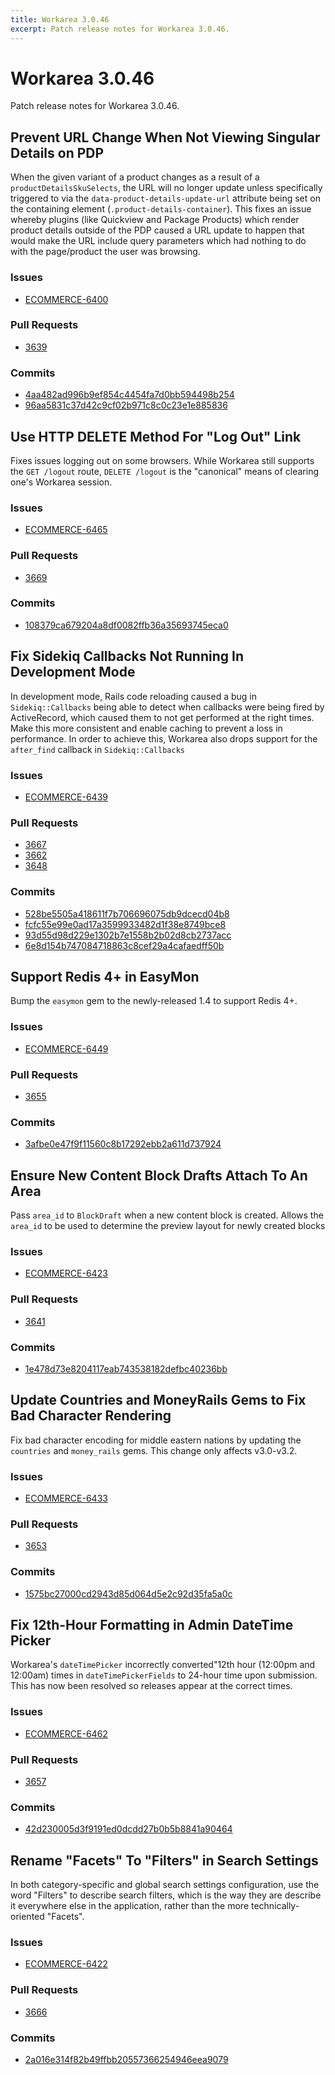 ```yaml
---
title: Workarea 3.0.46
excerpt: Patch release notes for Workarea 3.0.46.
---
```


# Workarea 3.0.46

Patch release notes for Workarea 3.0.46.



## Prevent URL Change When Not Viewing Singular Details on PDP

When the given variant of a product changes as a result of a
`productDetailsSkuSelects`, the URL will no longer update unless
specifically triggered to via the `data-product-details-update-url`
attribute being set on the containing element
(`.product-details-container`). This fixes an issue whereby plugins
(like Quickview and Package Products) which render product details
outside of the PDP caused a URL update to happen that would make the URL
include query parameters which had nothing to do with the page/product
the user was browsing.

### Issues

- [ECOMMERCE-6400](https://jira.tools.weblinc.com/browse/ECOMMERCE-6400)

### Pull Requests

- [3639](https://stash.tools.weblinc.com/projects/WL/repos/workarea/pull-requests/3639/overview)

### Commits

- [4aa482ad996b9ef854c4454fa7d0bb594498b254](https://stash.tools.weblinc.com/projects/WL/repos/workarea/commits/4aa482ad996b9ef854c4454fa7d0bb594498b254)
- [96aa5831c37d42c9cf02b971c8c0c23e1e885836](https://stash.tools.weblinc.com/projects/WL/repos/workarea/commits/96aa5831c37d42c9cf02b971c8c0c23e1e885836)

## Use HTTP DELETE Method For "Log Out" Link

Fixes issues logging out on some browsers. While Workarea still supports
the `GET /logout` route, `DELETE /logout` is the "canonical" means of
clearing one's Workarea session.

### Issues

- [ECOMMERCE-6465](https://jira.tools.weblinc.com/browse/ECOMMERCE-6465)

### Pull Requests

- [3669](https://stash.tools.weblinc.com/projects/WL/repos/workarea/pull-requests/3669/overview)

### Commits

- [108379ca679204a8df0082ffb36a35693745eca0](https://stash.tools.weblinc.com/projects/WL/repos/workarea/commits/108379ca679204a8df0082ffb36a35693745eca0)


## Fix Sidekiq Callbacks Not Running In Development Mode

In development mode, Rails code reloading caused a bug in
`Sidekiq::Callbacks` being able to detect when callbacks were being
fired by ActiveRecord, which caused them to not get performed at the
right times. Make this more consistent and enable caching to prevent
a loss in performance. In order to achieve this, Workarea also drops
support for the `after_find` callback in `Sidekiq::Callbacks`

### Issues

- [ECOMMERCE-6439](https://jira.tools.weblinc.com/browse/ECOMMERCE-6439)

### Pull Requests

- [3667](https://stash.tools.weblinc.com/projects/WL/repos/workarea/pull-requests/3667/overview)
- [3662](https://stash.tools.weblinc.com/projects/WL/repos/workarea/pull-requests/3662/overview)
- [3648](https://stash.tools.weblinc.com/projects/WL/repos/workarea/pull-requests/3648/overview)

### Commits

- [528be5505a418611f7b706696075db9dcecd04b8](https://stash.tools.weblinc.com/projects/WL/repos/workarea/commits/528be5505a418611f7b706696075db9dcecd04b8)
- [fcfc55e99e0ad17a3599933482d1f38e8749bce8](https://stash.tools.weblinc.com/projects/WL/repos/workarea/commits/fcfc55e99e0ad17a3599933482d1f38e8749bce8)
- [93d55d98d229e1302b7e1558b2b02d8cb2737acc](https://stash.tools.weblinc.com/projects/WL/repos/workarea/commits/93d55d98d229e1302b7e1558b2b02d8cb2737acc)
- [6e8d154b747084718863c8cef29a4cafaedff50b](https://stash.tools.weblinc.com/projects/WL/repos/workarea/commits/6e8d154b747084718863c8cef29a4cafaedff50b)

## Support Redis 4+ in EasyMon

Bump the `easymon` gem to the newly-released 1.4 to support Redis 4+.

### Issues

- [ECOMMERCE-6449](https://jira.tools.weblinc.com/browse/ECOMMERCE-6449)

### Pull Requests

- [3655](https://stash.tools.weblinc.com/projects/WL/repos/workarea/pull-requests/3655/overview)

### Commits

- [3afbe0e47f9f11560c8b17292ebb2a611d737924](https://stash.tools.weblinc.com/projects/WL/repos/workarea/commits/3afbe0e47f9f11560c8b17292ebb2a611d737924)


## Ensure New Content Block Drafts Attach To An Area

Pass `area_id` to `BlockDraft` when a new content block is created.
Allows the `area_id` to be used to determine the preview layout for newly created blocks

### Issues

- [ECOMMERCE-6423](https://jira.tools.weblinc.com/browse/ECOMMERCE-6423)

### Pull Requests

- [3641](https://stash.tools.weblinc.com/projects/WL/repos/workarea/pull-requests/3641/overview)

### Commits

- [1e478d73e8204117eab743538182defbc40236bb](https://stash.tools.weblinc.com/projects/WL/repos/workarea/commits/1e478d73e8204117eab743538182defbc40236bb)


## Update Countries and MoneyRails Gems to Fix Bad Character Rendering

Fix bad character encoding for middle eastern nations by updating the
`countries` and `money_rails` gems. This change only affects v3.0-v3.2.

### Issues

- [ECOMMERCE-6433](https://jira.tools.weblinc.com/browse/ECOMMERCE-6433)

### Pull Requests

- [3653](https://stash.tools.weblinc.com/projects/WL/repos/workarea/pull-requests/3653/overview)

### Commits

- [1575bc27000cd2943d85d064d5e2c92d35fa5a0c](https://stash.tools.weblinc.com/projects/WL/repos/workarea/commits/1575bc27000cd2943d85d064d5e2c92d35fa5a0c)

## Fix 12th-Hour Formatting in Admin DateTime Picker

Workarea's `dateTimePicker` incorrectly converted"12th hour (12:00pm and 12:00am) times
in `dateTimePickerFields` to 24-hour time upon submission. This has now
been resolved so releases appear at the correct times.

### Issues

- [ECOMMERCE-6462](https://jira.tools.weblinc.com/browse/ECOMMERCE-6462)

### Pull Requests

- [3657](https://stash.tools.weblinc.com/projects/WL/repos/workarea/pull-requests/3657/overview)

### Commits

- [42d230005d3f9191ed0dcdd27b0b5b8841a90464](https://stash.tools.weblinc.com/projects/WL/repos/workarea/commits/42d230005d3f9191ed0dcdd27b0b5b8841a90464)

## Rename "Facets" To "Filters" in Search Settings

In both category-specific and global search settings configuration, use
the word "Filters" to describe search filters, which is the way they are
describe it everywhere else in the application, rather than the more
technically-oriented "Facets".

### Issues

- [ECOMMERCE-6422](https://jira.tools.weblinc.com/browse/ECOMMERCE-6422)

### Pull Requests

- [3666](https://stash.tools.weblinc.com/projects/WL/repos/workarea/pull-requests/3666/overview)

### Commits

- [2a016e314f82b49ffbb20557366254946eea9079](https://stash.tools.weblinc.com/projects/WL/repos/workarea/commits/2a016e314f82b49ffbb20557366254946eea9079)


